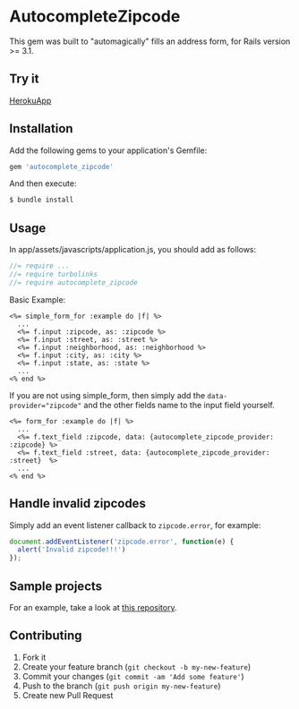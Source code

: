 # AutocompleteZipcode

This gem was built to "automagically" fills an address form, for Rails version >= 3.1.

## Try it

[HerokuApp](http://autocompletezipcode.herokuapp.com)

## Installation

Add the following gems to your application's Gemfile:

```ruby
gem 'autocomplete_zipcode'
```

And then execute:

```bash
$ bundle install
```

## Usage

In app/assets/javascripts/application.js, you should add as follows:

```js
//= require ...
//= require turbolinks
//= require autocomplete_zipcode
```

Basic Example:

```erb
<%= simple_form_for :example do |f| %>
  ...
  <%= f.input :zipcode, as: :zipcode %>
  <%= f.input :street, as: :street %>
  <%= f.input :neighborhood, as: :neighborhood %>
  <%= f.input :city, as: :city %>
  <%= f.input :state, as: :state %>
  ...
<% end %>
```

If you are not using simple_form, then simply add the `data-provider="zipcode"` and the other fields name to the input field yourself.

```erb
<%= form_for :example do |f| %>
  ...
  <%= f.text_field :zipcode, data: {autocomplete_zipcode_provider: :zipcode} %>
  <%= f.text_field :street, data: {autocomplete_zipcode_provider: :street}  %>
  ...
<% end %>
```

## Handle invalid zipcodes

Simply add an event listener callback to `zipcode.error`, for example:

```js
document.addEventListener('zipcode.error', function(e) {
  alert('Invalid zipcode!!!')
});
```

## Sample projects

For an example, take a look at [this repository](https://github.com/marcelobarreto/autocomplete_zipcode_example).


## Contributing

1. Fork it
2. Create your feature branch (`git checkout -b my-new-feature`)
3. Commit your changes (`git commit -am 'Add some feature'`)
4. Push to the branch (`git push origin my-new-feature`)
5. Create new Pull Request

